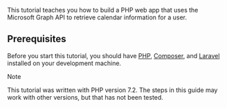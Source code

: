 <!-- markdownlint-disable MD002 MD041 -->

This tutorial teaches you how to build a PHP web app that uses the Microsoft Graph API to retrieve calendar information for a user.

## Prerequisites

Before you start this tutorial, you should have [PHP](http://php.net/downloads.php), [Composer](https://getcomposer.org/), and [Laravel](https://laravel.com/) installed on your development machine.

> [!NOTE]
> This tutorial was written with PHP version 7.2. The steps in this guide may work with other versions, but that has not been tested.